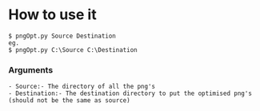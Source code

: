 # How to use it
    $ pngOpt.py Source Destination
    eg.
    $ pngOpt.py C:\Source C:\Destination   

### Arguments

    - Source:- The directory of all the png's 
    - Destination:- The destination directory to put the optimised png's (should not be the same as source)